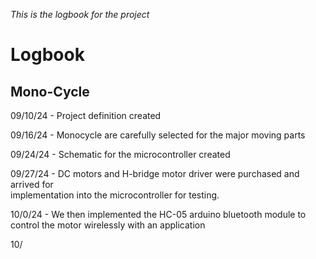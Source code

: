 *This is the logbook for the project*
# Logbook

## Mono-Cycle

09/10/24 - Project definition created

09/16/24 - Monocycle are carefully selected for the major moving parts

09/24/24 - Schematic for the microcontroller created 

09/27/24 - DC motors and H-bridge motor driver were purchased and arrived for     
           implementation into the microcontroller for testing.
           
10/0/24 - We then implemented the HC-05 arduino bluetooth module to control the 
           motor wirelessly with an application

10/


